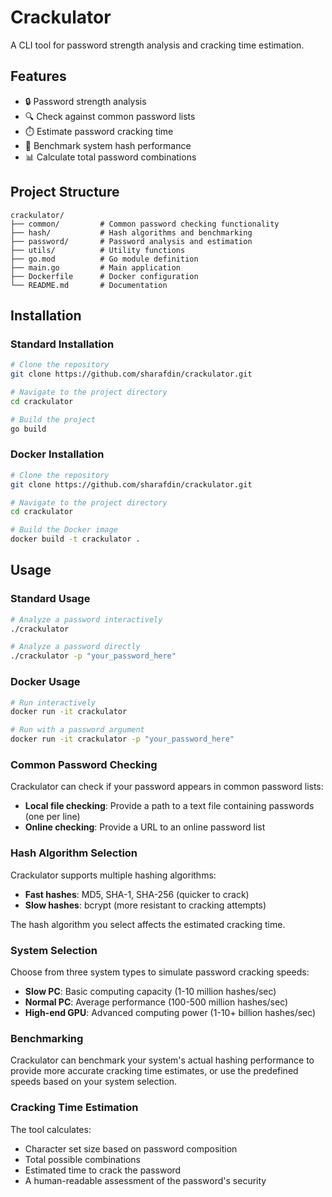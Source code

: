 # Crackulator

A CLI tool for password strength analysis and cracking time estimation.

## Features

- 🔒 Password strength analysis
- 🔍 Check against common password lists
- ⏱️ Estimate password cracking time
- 🚀 Benchmark system hash performance
- 📊 Calculate total password combinations

## Project Structure

```
crackulator/
├── common/         # Common password checking functionality
├── hash/           # Hash algorithms and benchmarking
├── password/       # Password analysis and estimation
├── utils/          # Utility functions
├── go.mod          # Go module definition
├── main.go         # Main application
├── Dockerfile      # Docker configuration
└── README.md       # Documentation
```

## Installation

### Standard Installation

```bash
# Clone the repository
git clone https://github.com/sharafdin/crackulator.git

# Navigate to the project directory
cd crackulator

# Build the project
go build
```

### Docker Installation

```bash
# Clone the repository
git clone https://github.com/sharafdin/crackulator.git

# Navigate to the project directory
cd crackulator

# Build the Docker image
docker build -t crackulator .
```

## Usage

### Standard Usage

```bash
# Analyze a password interactively
./crackulator

# Analyze a password directly
./crackulator -p "your_password_here"
```

### Docker Usage

```bash
# Run interactively
docker run -it crackulator

# Run with a password argument
docker run -it crackulator -p "your_password_here"
```

### Common Password Checking

Crackulator can check if your password appears in common password lists:

- **Local file checking**: Provide a path to a text file containing passwords (one per line)
- **Online checking**: Provide a URL to an online password list

### Hash Algorithm Selection

Crackulator supports multiple hashing algorithms:

- **Fast hashes**: MD5, SHA-1, SHA-256 (quicker to crack)
- **Slow hashes**: bcrypt (more resistant to cracking attempts)

The hash algorithm you select affects the estimated cracking time.

### System Selection

Choose from three system types to simulate password cracking speeds:

- **Slow PC**: Basic computing capacity (1-10 million hashes/sec)
- **Normal PC**: Average performance (100-500 million hashes/sec)
- **High-end GPU**: Advanced computing power (1-10+ billion hashes/sec)

### Benchmarking

Crackulator can benchmark your system's actual hashing performance to provide more accurate cracking time estimates, or use the predefined speeds based on your system selection.

### Cracking Time Estimation

The tool calculates:
- Character set size based on password composition
- Total possible combinations
- Estimated time to crack the password
- A human-readable assessment of the password's security
